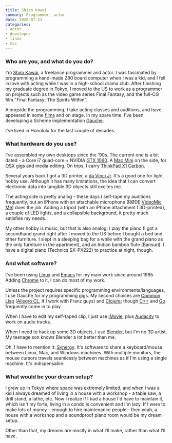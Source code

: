 ```yaml
---
title: Shiro Kawai
summary: Programmer, actor 
date: 2020-07-21
categories:
- actor
- developer
- linux
- mac
---
```


### Who are you, and what do you do?

I'm [Shiro Kawai](https://twitter.com/anohana "Shiro's Twitter account."), a freelance programmer and actor. I was fascinated by programming a hand-made Z80 board computer when I was a kid, and I fell in love with acting while I was in a high-school drama club. After finishing my graduate degree in Tokyo, I moved to the US to work as a programmer on projects such as the video game series Final Fantasy, and the full-CG film "Final Fantasy: The Spirits Within".

Alongside the programming, I take acting classes and auditions, and have appeared in some [films](https://www.imdb.me/shirokawai "Shiro's IMDB page.") and on stage. In my spare time, I've been developing a Scheme implementation [Gauche][].

I've lived in Honolulu for the last couple of decades.

### What hardware do you use?

I've assembled my own desktops since the '90s. The current one is a bit dated - a Core i7 quad-core + NVIDIA [GTX 1060][geforce-gtx-1060]. A [Mac Mini][mac-mini] on the side, for [OSX][macos] gigs and media editing. On trips, I carry [ThinkPad X1 Carbon][thinkpad-x1-carbon].

Several years back I got a 3D printer, a [da Vinci Jr][da-vinci-jr]. It's a good one for light hobby use. Although it has many limitations, the idea that I can convert electronic data into tangible 3D objects still excites me.

The acting side is pretty analog - these days I self-tape my auditions frequently, but an iPhone with an attachable microphone (RØDE [VideoMic Me][videomic-me]) does the job. Adding a tripod (with an iPhone attachment I 3D-printed), a couple of LED lights, and a collapsible background, it pretty much satisfies my needs.

My other hobby is music, but that is also analog; I play the piano (I got a secondhand grand right after I moved to the US before I bought a bed and other furniture. I slept in a sleeping bag for a while with the grand piano as the only furniture in the apartment), and an Indian bamboo flute (Bansuri). I have a digital piano (Technics SX-PX222) to practice at night, though.

### And what software?

I've been using [Linux][] and [Emacs][] for my main work since around 1995. Adding [Chrome][] to it, I can do most of my work.

Unless the project requires specific programming environments/languages, I use Gauche for my programming gigs. My second choices are [Common Lisp][common-lisp] ([Allegro CL][allegro-cl], if I work with Franz guys) and [Clojure][]; though [C++][c-plusplus] and [Go][] frequently come in to play.

When I have to edit my self-taped clip, I just use [iMovie][], plus [Audacity][] to work on audio tracks.

When I need to hack up some 3D objects, I use [Blender][], but I'm no 3D artist. My teenage son knows Blender a lot better than me.

Oh, I have to mention it: [Synergy][]. It's software to share a keyboard/mouse between Linux, Mac, and Windows machines. With multiple monitors, the mouse cursors travels seamlessly between machines as if I'm using a single machine. It's indispensable.

### What would be your dream setup?

I grew up in Tokyo where space was extremely limited, and when I was a kid I always dreamed of living in a house with a workshop - a table saw, a drill stand, a lathe, etc. Now I realize if I had a house I'd have to maintain it, which isn't my forte; living in a condo is convenient and I'm lazy. If I were to make lots of money - enough to hire maintenance people - then yeah, a house with a workshop and a soundproof piano room would be my dream setup.

Other than that, my dreams are mostly in what I'll make, rather than what I'll have.

[allegro-cl]: https://franz.com/products/allegrocl/ "An implementation of Common Lisp."
[audacity]: https://sourceforge.net/projects/audacity/ "An open-source, cross-platform audio editor."
[blender]: https://www.blender.org/ "A free, open-source 3D renderer."
[c-plusplus]: https://en.wikipedia.org/wiki/C%2B%2B "A compiled programming language."
[chrome]: https://www.google.com/intl/en/chrome/ "A WebKit-based browser, where each tab runs in its own thread."
[clojure]: https://en.wikipedia.org/wiki/Clojure "A dynamic programming language using the Java Virtual Machine."
[common-lisp]: https://common-lisp.net/ "A programming language."
[da-vinci-jr]: https://www.xyzprinting.com/en-US/product/da-vinci-jr-1-0 "A 3D printer."
[emacs]: http://www.gnu.org/software/emacs/ "An extensible, customizable, free/libre text editor — and more."
[gauche]: https://practical-scheme.net/gauche/ "A Scheme implementation."
[geforce-gtx-1060]: https://www.nvidia.com/en-us/geforce/10-series/ "A graphics card."
[go]: https://go.dev/ "A compiled programming language."
[imovie]: https://www.apple.com/imovie/ "A Mac OS X video editor, included in iLife."
[linux]: http://web.archive.org/web/20221224200715/https://linux.org/ "A free, open-source Unix-like operating system."
[mac-mini]: https://www.apple.com/mac-mini/ "A small desktop computer."
[macos]: https://en.wikipedia.org/wiki/MacOS "An operating system for Mac hardware."
[synergy]: https://symless.com/ "Software to share a single keyboard and mouse between multiple computers."
[thinkpad-x1-carbon]: http://web.archive.org/web/20201225130617/https://www.lenovo.com/us/en/laptops/thinkpad/thinkpad-x/ThinkPad-X1-Carbon-5th-Generation/p/22TP2TXX15G "A lightweight PC laptop with a 14 inch screen."
[videomic-me]: http://web.archive.org/web/20220320205628/https://www.rode.com/microphones/videomicme "A directional mic for smartphones."
